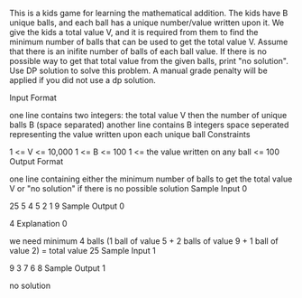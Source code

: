 This is a kids game for learning the mathematical addition. The kids have B unique balls, and each ball has a unique number/value written upon it. We give the kids a total value V, and it is required from them to find the minimum number of balls that can be used to get the total value V. Assume that there is an inifite number of balls of each ball value. If there is no possible way to get that total value from the given balls, print "no solution". Use DP solution to solve this problem. A manual grade penalty will be applied if you did not use a dp solution.

Input Format

one line contains two integers: the total value V then the number of unique balls B (space separated)
another line contains B integers space seperated representing the value written upon each unique ball
Constraints

1 <= V <= 10,000
1 <= B <= 100
1 <= the value written on any ball <= 100
Output Format

one line containing either the minimum number of balls to get the total value V or "no solution" if there is no possible solution
Sample Input 0

25 5
4 5 2 1 9
Sample Output 0

4
Explanation 0

we need minimum 4 balls (1 ball of value 5 + 2 balls of value 9 + 1 ball of value 2) = total value 25
Sample Input 1

9 3
7 6 8
Sample Output 1

no solution
